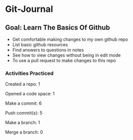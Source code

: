 # Git-Journal
## Goal: Learn The Basics Of Github
- Get comfortable making changes to my own github repo
- List basic github resources
- Find answers to questions in notes
- See how to view changes without being in edit mode
- To use a pull request to make changes to this repo
### Activities Practiced
Created a repo: 1

Opened a code space: 1

Make a commit: 6

Push commit(s): 5

Make a branch: 1

Merge a branch: 0
